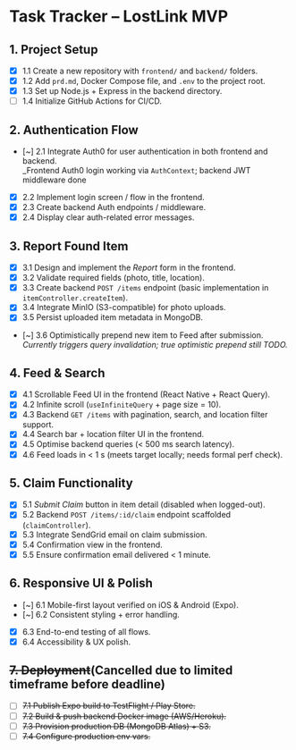 # Task Tracker – LostLink MVP

## 1. Project Setup
- [x] 1.1 Create a new repository with `frontend/` and `backend/` folders.
- [x] 1.2 Add `prd.md`, Docker Compose file, and `.env` to the project root.
- [x] 1.3 Set up Node.js + Express in the backend directory.
- [ ] 1.4 Initialize GitHub Actions for CI/CD.

## 2. Authentication Flow
- [~] 2.1 Integrate Auth0 for user authentication in both frontend and backend.  
      _Frontend Auth0 login working via `AuthContext`; backend JWT middleware done
- [x] 2.2 Implement login screen / flow in the frontend.
- [x] 2.3 Create backend Auth endpoints / middleware.
- [x] 2.4 Display clear auth-related error messages.

## 3. Report Found Item
- [x] 3.1 Design and implement the *Report* form in the frontend.
- [x] 3.2 Validate required fields (photo, title, location).
- [x] 3.3 Create backend `POST /items` endpoint (basic implementation in `itemController.createItem`).
- [x] 3.4 Integrate MinIO (S3-compatible) for photo uploads.
- [x] 3.5 Persist uploaded item metadata in MongoDB.
- [~] 3.6 Optimistically prepend new item to Feed after submission.  _Currently triggers query invalidation; true optimistic prepend still TODO._

## 4. Feed & Search
- [x] 4.1 Scrollable Feed UI in the frontend (React Native + React Query).
- [x] 4.2 Infinite scroll (`useInfiniteQuery` + page size = 10).
- [x] 4.3 Backend `GET /items` with pagination, search, and location filter support.
- [x] 4.4 Search bar + location filter UI in the frontend.
- [x] 4.5 Optimise backend queries (< 500 ms search latency).
- [x] 4.6 Feed loads in < 1 s (meets target locally; needs formal perf check).

## 5. Claim Functionality
- [x] 5.1 *Submit Claim* button in item detail (disabled when logged-out).
- [x] 5.2 Backend `POST /items/:id/claim` endpoint scaffolded (`claimController`).
- [x] 5.3 Integrate SendGrid email on claim submission.
- [x] 5.4 Confirmation view in the frontend.
- [x] 5.5 Ensure confirmation email delivered < 1 minute.

## 6. Responsive UI & Polish
- [~] 6.1 Mobile-first layout verified on iOS & Android (Expo).
- [~] 6.2 Consistent styling + error handling.
- [x] 6.3 End-to-end testing of all flows.
- [x] 6.4 Accessibility & UX polish.

## ~~7. Deployment~~(Cancelled due to limited timeframe before deadline)
- [ ] ~~7.1 Publish Expo build to TestFlight / Play Store.~~
- [ ] ~~7.2 Build & push backend Docker image (AWS/Heroku).~~
- [ ] ~~7.3 Provision production DB (MongoDB Atlas) + S3.~~
- [ ] ~~7.4 Configure production env vars.~~
